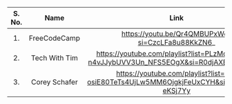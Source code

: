 | S. No. 	| Name                 	| Link                                                	| Type            |
|:------:	|:--------------------:	|:---------------------------------------------------:	|:----------------|
| 1.     	| FreeCodeCamp     	  | https://youtu.be/Qr4QMBUPxWo?si=CzcLFa8u88KkZN6_  	| Youtube Video 	|
| 2.     	| Tech With Tim     	  | https://youtube.com/playlist?list=PLzMcBGfZo4-n4vJJybUVV3Un_NFS5EOgX&si=R0djAXBTsBMfRqoo  	| Youtube Playlist 	|
| 3.     	| Corey Schafer    	  | https://youtube.com/playlist?list=PL-osiE80TeTs4UjLw5MM6OjgkjFeUxCYH&si=aAyPrKJY-eKSj7Yy 	| Youtube Playlist 	|
